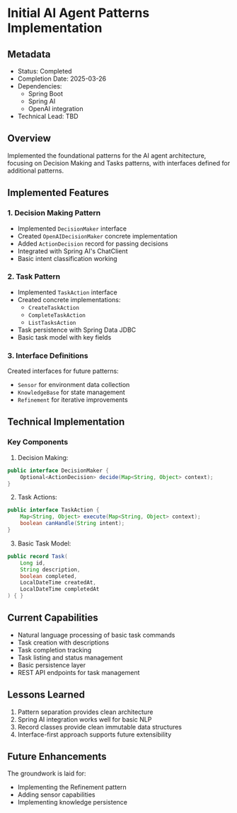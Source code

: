 # Initial AI Agent Patterns Implementation

## Metadata
- Status: Completed
- Completion Date: 2025-03-26
- Dependencies: 
  - Spring Boot
  - Spring AI
  - OpenAI integration
- Technical Lead: TBD

## Overview
Implemented the foundational patterns for the AI agent architecture, focusing on Decision Making and Tasks patterns, with interfaces defined for additional patterns.

## Implemented Features

### 1. Decision Making Pattern
- Implemented `DecisionMaker` interface
- Created `OpenAIDecisionMaker` concrete implementation
- Added `ActionDecision` record for passing decisions
- Integrated with Spring AI's ChatClient
- Basic intent classification working

### 2. Task Pattern
- Implemented `TaskAction` interface
- Created concrete implementations:
  - `CreateTaskAction`
  - `CompleteTaskAction`
  - `ListTasksAction`
- Task persistence with Spring Data JDBC
- Basic task model with key fields

### 3. Interface Definitions
Created interfaces for future patterns:
- `Sensor` for environment data collection
- `KnowledgeBase` for state management
- `Refinement` for iterative improvements

## Technical Implementation

### Key Components
1. Decision Making:
```java
public interface DecisionMaker {
    Optional<ActionDecision> decide(Map<String, Object> context);
}
```

2. Task Actions:
```java
public interface TaskAction {
    Map<String, Object> execute(Map<String, Object> context);
    boolean canHandle(String intent);
}
```

3. Basic Task Model:
```java
public record Task(
    Long id,
    String description,
    boolean completed,
    LocalDateTime createdAt,
    LocalDateTime completedAt
) { }
```

## Current Capabilities
- Natural language processing of basic task commands
- Task creation with descriptions
- Task completion tracking
- Task listing and status management
- Basic persistence layer
- REST API endpoints for task management

## Lessons Learned
1. Pattern separation provides clean architecture
2. Spring AI integration works well for basic NLP
3. Record classes provide clean immutable data structures
4. Interface-first approach supports future extensibility

## Future Enhancements
The groundwork is laid for:
- Implementing the Refinement pattern
- Adding sensor capabilities
- Implementing knowledge persistence